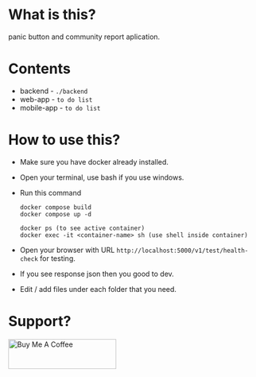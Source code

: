 # What is this?

panic button and community report aplication.

# Contents

* backend - `./backend`
* web-app - `to do list`
* mobile-app - `to do list`

# How to use this?

* Make sure you have docker already installed.
* Open your terminal, use bash if you use windows.
* Run this command

  ```
  docker compose build
  docker compose up -d

  docker ps (to see active container)
  docker exec -it <container-name> sh (use shell inside container)
  ```
* Open your browser with URL `http://localhost:5000/v1/test/health-check` for testing.
* If you see response json then you good to dev.
* Edit / add files under each folder that you need.

# Support?

<a href="https://www.buymeacoffee.com/theadamz" target="_blank"><img src="https://cdn.buymeacoffee.com/buttons/v2/default-yellow.png" alt="Buy Me A Coffee" style="height: 60px !important;width: 217px !important;" ></a>

